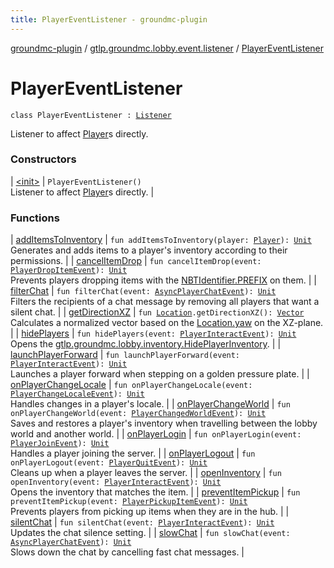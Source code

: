 ```yaml
---
title: PlayerEventListener - groundmc-plugin
---
```


[groundmc-plugin](../../index.html) / [gtlp.groundmc.lobby.event.listener](../index.html) / [PlayerEventListener](.)

# PlayerEventListener

`class PlayerEventListener : `[`Listener`](https://hub.spigotmc.org/javadocs/spigot/org/bukkit/event/Listener.html)

Listener to affect [Player](https://hub.spigotmc.org/javadocs/spigot/org/bukkit/entity/Player.html)s directly.

### Constructors

| [&lt;init&gt;](-init-.html) | `PlayerEventListener()`<br>Listener to affect [Player](https://hub.spigotmc.org/javadocs/spigot/org/bukkit/entity/Player.html)s directly. |

### Functions

| [addItemsToInventory](add-items-to-inventory.html) | `fun addItemsToInventory(player: `[`Player`](https://hub.spigotmc.org/javadocs/spigot/org/bukkit/entity/Player.html)`): `[`Unit`](https://kotlinlang.org/api/latest/jvm/stdlib/kotlin/-unit/index.html)<br>Generates and adds items to a player's inventory according to their permissions. |
| [cancelItemDrop](cancel-item-drop.html) | `fun cancelItemDrop(event: `[`PlayerDropItemEvent`](https://hub.spigotmc.org/javadocs/spigot/org/bukkit/event/player/PlayerDropItemEvent.html)`): `[`Unit`](https://kotlinlang.org/api/latest/jvm/stdlib/kotlin/-unit/index.html)<br>Prevents players dropping items with the [NBTIdentifier.PREFIX](../../gtlp.groundmc.lobby.enums/-n-b-t-identifier/-p-r-e-f-i-x.html) on them. |
| [filterChat](filter-chat.html) | `fun filterChat(event: `[`AsyncPlayerChatEvent`](https://hub.spigotmc.org/javadocs/spigot/org/bukkit/event/player/AsyncPlayerChatEvent.html)`): `[`Unit`](https://kotlinlang.org/api/latest/jvm/stdlib/kotlin/-unit/index.html)<br>Filters the recipients of a chat message by removing all players that want a silent chat. |
| [getDirectionXZ](get-direction-x-z.html) | `fun `[`Location`](https://hub.spigotmc.org/javadocs/spigot/org/bukkit/Location.html)`.getDirectionXZ(): `[`Vector`](https://hub.spigotmc.org/javadocs/spigot/org/bukkit/util/Vector.html)<br>Calculates a normalized vector based on the [Location.yaw](https://hub.spigotmc.org/javadocs/spigot/org/bukkit/Location.html#yaw) on the XZ-plane. |
| [hidePlayers](hide-players.html) | `fun hidePlayers(event: `[`PlayerInteractEvent`](https://hub.spigotmc.org/javadocs/spigot/org/bukkit/event/player/PlayerInteractEvent.html)`): `[`Unit`](https://kotlinlang.org/api/latest/jvm/stdlib/kotlin/-unit/index.html)<br>Opens the [gtlp.groundmc.lobby.inventory.HidePlayerInventory](../../gtlp.groundmc.lobby.inventory/-hide-player-inventory/index.html). |
| [launchPlayerForward](launch-player-forward.html) | `fun launchPlayerForward(event: `[`PlayerInteractEvent`](https://hub.spigotmc.org/javadocs/spigot/org/bukkit/event/player/PlayerInteractEvent.html)`): `[`Unit`](https://kotlinlang.org/api/latest/jvm/stdlib/kotlin/-unit/index.html)<br>Launches a player forward when stepping on a golden pressure plate. |
| [onPlayerChangeLocale](on-player-change-locale.html) | `fun onPlayerChangeLocale(event: `[`PlayerChangeLocaleEvent`](../../gtlp.groundmc.lobby.event/-player-change-locale-event/index.html)`): `[`Unit`](https://kotlinlang.org/api/latest/jvm/stdlib/kotlin/-unit/index.html)<br>Handles changes in a player's locale. |
| [onPlayerChangeWorld](on-player-change-world.html) | `fun onPlayerChangeWorld(event: `[`PlayerChangedWorldEvent`](https://hub.spigotmc.org/javadocs/spigot/org/bukkit/event/player/PlayerChangedWorldEvent.html)`): `[`Unit`](https://kotlinlang.org/api/latest/jvm/stdlib/kotlin/-unit/index.html)<br>Saves and restores a player's inventory when travelling between the lobby world and another world. |
| [onPlayerLogin](on-player-login.html) | `fun onPlayerLogin(event: `[`PlayerJoinEvent`](https://hub.spigotmc.org/javadocs/spigot/org/bukkit/event/player/PlayerJoinEvent.html)`): `[`Unit`](https://kotlinlang.org/api/latest/jvm/stdlib/kotlin/-unit/index.html)<br>Handles a player joining the server. |
| [onPlayerLogout](on-player-logout.html) | `fun onPlayerLogout(event: `[`PlayerQuitEvent`](https://hub.spigotmc.org/javadocs/spigot/org/bukkit/event/player/PlayerQuitEvent.html)`): `[`Unit`](https://kotlinlang.org/api/latest/jvm/stdlib/kotlin/-unit/index.html)<br>Cleans up when a player leaves the server. |
| [openInventory](open-inventory.html) | `fun openInventory(event: `[`PlayerInteractEvent`](https://hub.spigotmc.org/javadocs/spigot/org/bukkit/event/player/PlayerInteractEvent.html)`): `[`Unit`](https://kotlinlang.org/api/latest/jvm/stdlib/kotlin/-unit/index.html)<br>Opens the inventory that matches the item. |
| [preventItemPickup](prevent-item-pickup.html) | `fun preventItemPickup(event: `[`PlayerPickupItemEvent`](https://hub.spigotmc.org/javadocs/spigot/org/bukkit/event/player/PlayerPickupItemEvent.html)`): `[`Unit`](https://kotlinlang.org/api/latest/jvm/stdlib/kotlin/-unit/index.html)<br>Prevents players from picking up items when they are in the hub. |
| [silentChat](silent-chat.html) | `fun silentChat(event: `[`PlayerInteractEvent`](https://hub.spigotmc.org/javadocs/spigot/org/bukkit/event/player/PlayerInteractEvent.html)`): `[`Unit`](https://kotlinlang.org/api/latest/jvm/stdlib/kotlin/-unit/index.html)<br>Updates the chat silence setting. |
| [slowChat](slow-chat.html) | `fun slowChat(event: `[`AsyncPlayerChatEvent`](https://hub.spigotmc.org/javadocs/spigot/org/bukkit/event/player/AsyncPlayerChatEvent.html)`): `[`Unit`](https://kotlinlang.org/api/latest/jvm/stdlib/kotlin/-unit/index.html)<br>Slows down the chat by cancelling fast chat messages. |

